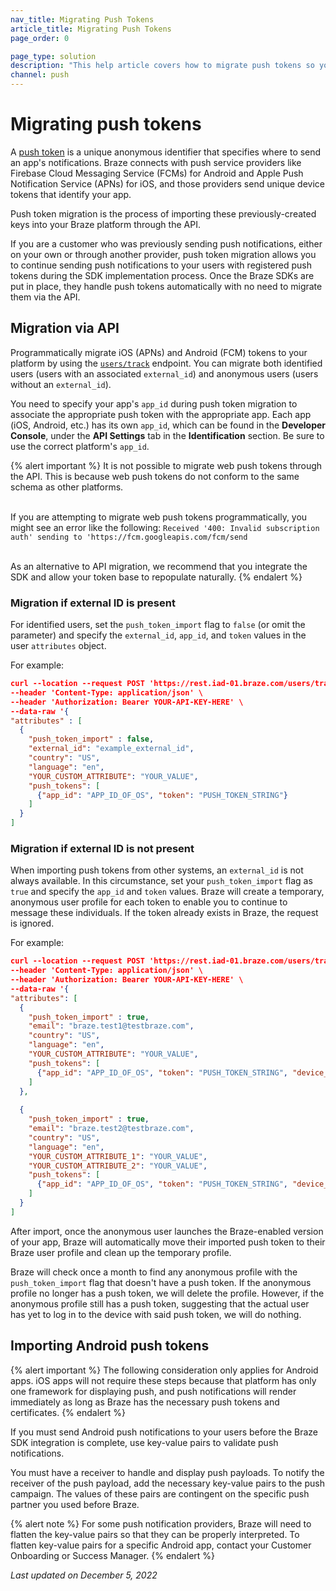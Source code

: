 ```yaml
---
nav_title: Migrating Push Tokens
article_title: Migrating Push Tokens
page_order: 0

page_type: solution
description: "This help article covers how to migrate push tokens so you can continue sending push messages to your users after switching to Braze."
channel: push
---
```


# Migrating push tokens

A [push token]({{site.baseurl}}/user_guide/message_building_by_channel/push/push_registration/#push-tokens/) is a unique anonymous identifier that specifies where to send an app's notifications. Braze connects with push service providers like Firebase Cloud Messaging Service (FCMs) for Android and Apple Push Notification Service (APNs) for iOS, and those providers send unique device tokens that identify your app.

Push token migration is the process of importing these previously-created keys into your Braze platform through the API.

If you are a customer who was previously sending push notifications, either on your own or through another provider, push token migration allows you to continue sending push notifications to your users with registered push tokens during the SDK implementation process. Once the Braze SDKs are put in place, they handle push tokens automatically with no need to migrate them via the API.

## Migration via API

Programmatically migrate iOS (APNs) and Android (FCM) tokens to your platform by using the [`users/track`]({{site.baseurl}}/api/endpoints/user_data/post_user_track/) endpoint. You can migrate both identified users (users with an associated `external_id`) and anonymous users (users without an `external_id`).

You need to specify your app's `app_id` during push token migration to associate the appropriate push token with the appropriate app. Each app (iOS, Android, etc.) has its own `app_id`, which can be found in the **Developer Console**, under the **API Settings** tab in the **Identification** section. Be sure to use the correct platform's `app_id`.

{% alert important %}
It is not possible to migrate web push tokens through the API. This is because web push tokens do not conform to the same schema as other platforms. 

<br>If you are attempting to migrate web push tokens programmatically, you might see an error like the following: `Received '400: Invalid subscription auth' sending to 'https://fcm.googleapis.com/fcm/send`

<br>
As an alternative to API migration, we recommend that you integrate the SDK and allow your token base to repopulate naturally.
{% endalert %}

### Migration if external ID is present
For identified users, set the `push_token_import` flag to `false` (or omit the parameter) and specify the `external_id`, `app_id`, and `token` values in the user `attributes` object. 

For example:

```json
curl --location --request POST 'https://rest.iad-01.braze.com/users/track' \
--header 'Content-Type: application/json' \
--header 'Authorization: Bearer YOUR-API-KEY-HERE' \
--data-raw '{
"attributes" : [
  {
	"push_token_import" : false,
	"external_id": "example_external_id",
	"country": "US",
	"language": "en",
	"YOUR_CUSTOM_ATTRIBUTE": "YOUR_VALUE",
	"push_tokens": [
	  {"app_id": "APP_ID_OF_OS", "token": "PUSH_TOKEN_STRING"}
	]
  }
]
```

### Migration if external ID is not present
When importing push tokens from other systems, an `external_id` is not always available. In this circumstance, set your `push_token_import` flag as `true` and specify the `app_id` and `token` values. Braze will create a temporary, anonymous user profile for each token to enable you to continue to message these individuals. If the token already exists in Braze, the request is ignored.

For example:

```json
curl --location --request POST 'https://rest.iad-01.braze.com/users/track' \
--header 'Content-Type: application/json' \
--header 'Authorization: Bearer YOUR-API-KEY-HERE' \
--data-raw '{
"attributes": [ 
  {
	"push_token_import" : true,
	"email": "braze.test1@testbraze.com",
	"country": "US",
	"language": "en",
	"YOUR_CUSTOM_ATTRIBUTE": "YOUR_VALUE",
	"push_tokens": [
	  {"app_id": "APP_ID_OF_OS", "token": "PUSH_TOKEN_STRING", "device_id": "DEVICE_ID"}
	]
  },
    
  {
	"push_token_import" : true,
	"email": "braze.test2@testbraze.com",
	"country": "US",
	"language": "en",
	"YOUR_CUSTOM_ATTRIBUTE_1": "YOUR_VALUE",
	"YOUR_CUSTOM_ATTRIBUTE_2": "YOUR_VALUE",
	"push_tokens": [
	  {"app_id": "APP_ID_OF_OS", "token": "PUSH_TOKEN_STRING", "device_id": "DEVICE_ID"}  
	]
  }
]
```

After import, once the anonymous user launches the Braze-enabled version of your app, Braze will automatically move their imported push token to their Braze user profile and clean up the temporary profile.

Braze will check once a month to find any anonymous profile with the `push_token_import` flag that doesn't have a push token. If the anonymous profile no longer has a push token, we will delete the profile. However, if the anonymous profile still has a push token, suggesting that the actual user has yet to log in to the device with said push token, we will do nothing.

## Importing Android push tokens

{% alert important %}
The following consideration only applies for Android apps. iOS apps will not require these steps because that platform has only one framework for displaying push, and push notifications will render immediately as long as Braze has the necessary push tokens and certificates.
{% endalert %}

If you must send Android push notifications to your users before the Braze SDK integration is complete, use key-value pairs to validate push notifications. 

You must have a receiver to handle and display push payloads. To notify the receiver of the push payload, add the necessary key-value pairs to the push campaign. The values of these pairs are contingent on the specific push partner you used before Braze.

{% alert note %}
For some push notification providers, Braze will need to flatten the key-value pairs so that they can be properly interpreted. To flatten key-value pairs for a specific Android app, contact your Customer Onboarding or Success Manager.
{% endalert %}

_Last updated on December 5, 2022_
